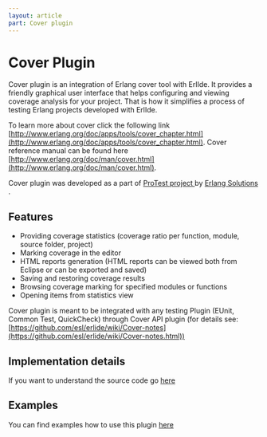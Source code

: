 ```yaml
---
layout: article
part: Cover plugin
---
```


# Cover Plugin

Cover plugin is an integration of Erlang cover tool with ErlIde. It provides a friendly graphical user interface that helps configuring and viewing coverage analysis for your project. That is how it simplifies a process of testing Erlang projects developed with ErlIde.

To learn more about cover click the following link [http://www.erlang.org/doc/apps/tools/cover_chapter.html](http://www.erlang.org/doc/apps/tools/cover_chapter.html). Cover reference manual can be found here [http://www.erlang.org/doc/man/cover.html](http://www.erlang.org/doc/man/cover.html).

Cover plugin was developed as a part of [ProTest project ]( http://www.protest-project.eu/)  by [Erlang Solutions ]( http://www.erlang-solutions.com/) .

## Features
*  Providing coverage statistics (coverage ratio per function, module, source folder, project) 
*  Marking coverage in the editor
*  HTML reports generation (HTML reports can be viewed both from Eclipse or can be exported and saved)
*  Saving and restoring coverage results
*  Browsing coverage marking for specified modules or functions
*  Opening items from statistics view

Cover plugin is meant to be integrated with any testing Plugin (EUnit, Common Test, QuickCheck) through Cover API plugin (for details see: [https://github.com/esl/erlide/wiki/Cover-notes](https://github.com/esl/erlide/wiki/Cover-notes.html))

## Implementation details

If you want to understand the source code go [here](430_Cover-plugin-implementation.html)

## Examples

You can find examples how to use this plugin [here](420_Cover-plugin-example.html)




 